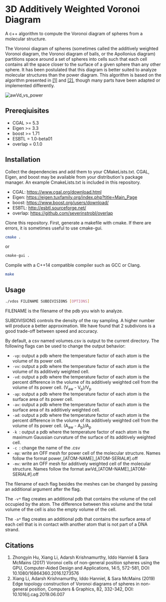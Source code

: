 # 3D Additively Weighted Voronoi Diagram
A c++ algorithm to compute the Voronoi diagram of spheres from a molecular structure.

The Voronoi diagram of spheres (sometimes called the additively weighted Voronoi diagram, the Voronoi diagram of balls, or the Apollonius diagram) partitions space around a set of spheres into cells such that each cell contains all the space closer to the surface of a given sphere than any other sphere. It has been postulated that this diagram is better suited to analyze molecular structures than the power diagram. This algorithm is based on the algorithm presented in [[1]](https://doi.org/10.1080/16864360.2016.1273576) and [[2]](https://doi.org/10.1016/j.cag.2019.06.007), though many parts have been adapted or implemented differently.

![awVd_vs_power](https://user-images.githubusercontent.com/104375042/165127476-7d4d1a81-c8b4-427e-8fa5-846fa985b8f3.svg)





## Prereqiuisites

- CGAL >= 5.3
- Eigen >= 3.3
- boost >= 1.71
- ESBTL = 1.0-beta01
- overlap = 0.1.0

## Installation

Collect the dependencies and add them to your CMakeLists.txt. CGAL, Eigen, and boost may be available from your distribution's package manager. An example CmakeLists.txt is included in this repository.
- CGAL: https://www.cgal.org/download.html
- Eigen: https://eigen.tuxfamily.org/index.php?title=Main_Page
- boost: https://www.boost.org/users/download/
- ESBTL: http://esbtl.sourceforge.net/
- overlap: https://github.com/severinstrobl/overlap

Clone this repository. First, generate a makefile with cmake. If there are errors, it is sometimes useful to use cmake-gui.

```bash
cmake .
```
or
```bash
cmake-gui .
```


Compile with a C++14 compatible compiler such as GCC or Clang.

```bash
make
```

## Usage

```bash
./vdos FILENAME SUBDIVISIONS [OPTIONS]
```

FILENAME is the filename of the pdb you wish to analyze.

SUBDIVISIONS controls the density of the ray sampling. A higher number will produce a better approximation. We have found that 2 subdivions is a good trade-off between speed and accuracy.

By default, a csv named volumes.csv is output to the current directory. The following flags can be used to change the output behavior:

- ```-vp```: output a pdb where the temperature factor of each atom is the volume of its power cell.
- ```-vv```: output a pdb where the temperature factor of each atom is the volume of its additively weighted cell.
- ```-vd```: output a pdb where the temperature factor of each atom is the percent difference in the volume of its additively weighted cell from the volume of its power cell. (V<sub>aw</sub> - V<sub>p</sub>)/V<sub>p</sub>
- ```-ap```: output a pdb where the temperature factor of each atom is the surface area of its power cell.
- ```-av```: output a pdb where the temperature factor of each atom is the surface area of its additively weighted cell.
- ```-ad```: output a pdb where the temperature factor of each atom is the percent difference in the volume of its additively weighted cell from the volume of its power cell. (A<sub>aw</sub> - A<sub>p</sub>)/A<sub>p</sub>
- ```-k ```: output a pdb where the temperature factor of each atom is the maximum Gaussian curvature of the surface of its additively weighted cell.
- ```-c ```: change the name of the .csv
- ```-mp```: write an OFF mesh for power cell of the molecular structure. Names follow the format power_[ATOM-NAME]_[ATOM-SERIAL#].off
- ```-mv```: write an OFF mesh for additively weighted cell of the molecular structure. Names follow the format awVd_[ATOM-NAME]_[ATOM-SERIAL#].off

The filename of each flag besides the meshes can be changed by passing an additional argument after the flag.

The ```-v*``` flag creates an additional pdb that contains the volume of the cell occupied by the atom. The difference between this volume and the total volume of the cell is also the empty volume of the cell.

The ```-a*``` flag creates an additional pdb that contains the surface area of each cell that is in contact with another atom that is not part of a DNA strand.

## Citations

1.  Zhongyin Hu, Xiang Li, Adarsh Krishnamurthy, Iddo Hanniel & Sara McMains (2017) Voronoi cells of non-general position spheres using the GPU, Computer-Aided Design and Applications, 14:5, 572-581, DOI: 10.1080/16864360.2016.1273576 
2.  Xiang Li, Adarsh Krishnamurthy, Iddo Hanniel, & Sara McMains (2019) Edge topology construction of Voronoi diagrams of spheres in non-general position, Computers & Graphics, 82, 332-342, DOI: 10.1016/j.cag.2019.06.007
